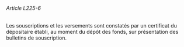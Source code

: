 ###### Article L225-6

Les souscriptions et les versements sont constatés par un certificat du dépositaire établi, au moment du dépôt des fonds, sur présentation des bulletins de souscription.

